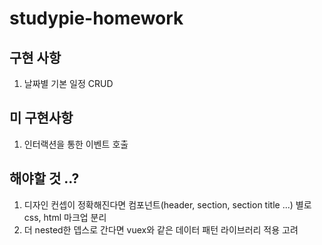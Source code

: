 # studypie-homework

## 구현 사항

1. 날짜별 기본 일정 CRUD

## 미 구현사항

1. 인터랙션을 통한 이벤트 호출

## 해야할 것 ..?

1. 디자인 컨셉이 정확해진다면 컴포넌트(header, section, section title ...) 별로 css, html 마크업 분리
2. 더 nested한 뎁스로 간다면 vuex와 같은 데이터 패턴 라이브러리 적용 고려
